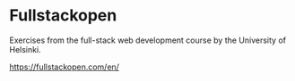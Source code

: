 # Fullstackopen
Exercises from the full-stack web development course by the University of Helsinki.

https://fullstackopen.com/en/
